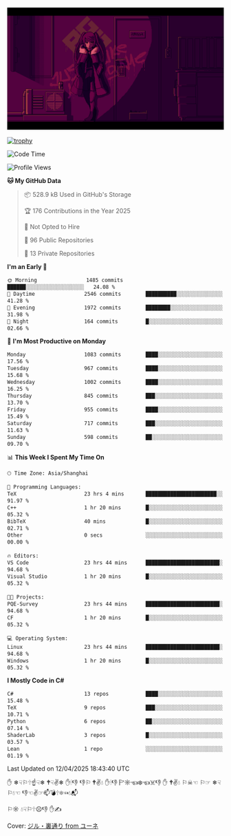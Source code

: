 ![](imgs/main.png)

[![trophy](https://github-profile-trophy.vercel.app/?username=NeilKleistGao&theme=dracula)](https://github.com/ryo-ma/github-profile-trophy)

<!--START_SECTION:waka-->
![Code Time](http://img.shields.io/badge/Code%20Time-1%2C716%20hrs%2041%20mins-blue)

![Profile Views](http://img.shields.io/badge/Profile%20Views-0-blue)

**🐱 My GitHub Data** 

> 📦 528.9 kB Used in GitHub's Storage 
 > 
> 🏆 176 Contributions in the Year 2025
 > 
> 🚫 Not Opted to Hire
 > 
> 📜 96 Public Repositories 
 > 
> 🔑 13 Private Repositories 
 > 
**I'm an Early 🐤** 

```text
🌞 Morning                1485 commits        ██████░░░░░░░░░░░░░░░░░░░   24.08 % 
🌆 Daytime                2546 commits        ██████████░░░░░░░░░░░░░░░   41.28 % 
🌃 Evening                1972 commits        ████████░░░░░░░░░░░░░░░░░   31.98 % 
🌙 Night                  164 commits         █░░░░░░░░░░░░░░░░░░░░░░░░   02.66 % 
```
📅 **I'm Most Productive on Monday** 

```text
Monday                   1083 commits        ████░░░░░░░░░░░░░░░░░░░░░   17.56 % 
Tuesday                  967 commits         ████░░░░░░░░░░░░░░░░░░░░░   15.68 % 
Wednesday                1002 commits        ████░░░░░░░░░░░░░░░░░░░░░   16.25 % 
Thursday                 845 commits         ███░░░░░░░░░░░░░░░░░░░░░░   13.70 % 
Friday                   955 commits         ████░░░░░░░░░░░░░░░░░░░░░   15.49 % 
Saturday                 717 commits         ███░░░░░░░░░░░░░░░░░░░░░░   11.63 % 
Sunday                   598 commits         ██░░░░░░░░░░░░░░░░░░░░░░░   09.70 % 
```


📊 **This Week I Spent My Time On** 

```text
🕑︎ Time Zone: Asia/Shanghai

💬 Programming Languages: 
TeX                      23 hrs 4 mins       ███████████████████████░░   91.97 % 
C++                      1 hr 20 mins        █░░░░░░░░░░░░░░░░░░░░░░░░   05.32 % 
BibTeX                   40 mins             █░░░░░░░░░░░░░░░░░░░░░░░░   02.71 % 
Other                    0 secs              ░░░░░░░░░░░░░░░░░░░░░░░░░   00.00 % 

🔥 Editors: 
VS Code                  23 hrs 44 mins      ████████████████████████░   94.68 % 
Visual Studio            1 hr 20 mins        █░░░░░░░░░░░░░░░░░░░░░░░░   05.32 % 

🐱‍💻 Projects: 
PQE-Survey               23 hrs 44 mins      ████████████████████████░   94.68 % 
CF                       1 hr 20 mins        █░░░░░░░░░░░░░░░░░░░░░░░░   05.32 % 

💻 Operating System: 
Linux                    23 hrs 44 mins      ████████████████████████░   94.68 % 
Windows                  1 hr 20 mins        █░░░░░░░░░░░░░░░░░░░░░░░░   05.32 % 
```

**I Mostly Code in C#** 

```text
C#                       13 repos            ████░░░░░░░░░░░░░░░░░░░░░   15.48 % 
TeX                      9 repos             ███░░░░░░░░░░░░░░░░░░░░░░   10.71 % 
Python                   6 repos             ██░░░░░░░░░░░░░░░░░░░░░░░   07.14 % 
ShaderLab                3 repos             █░░░░░░░░░░░░░░░░░░░░░░░░   03.57 % 
Lean                     1 repo              ░░░░░░░░░░░░░░░░░░░░░░░░░   01.19 % 
```




 Last Updated on 12/04/2025 18:43:40 UTC
<!--END_SECTION:waka-->

✋ ❄☟⚐🕆☝☟❄ 🕈☟✌❄ ✋🕯👎 👎⚐ 🕈✌💧 ✋🕯👎 🏱☼☜❄☜☠👎 ✋ 🕈✌💧 ⚐☠☜ ⚐☞ ❄☟⚐💧☜ 👎☜✌☞📫💣🕆❄☜💧📬

⚐☼ 💧☟⚐🕆☹👎 ✋✍

Cover: [ジル・裏通り from ユーネ](https://www.pixiv.net/artworks/62127066)
